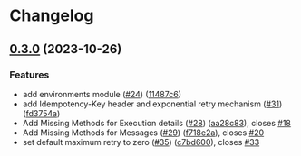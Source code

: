 # Changelog

## [0.3.0](https://github.com/novuhq/novu-elixir/compare/v0.2.0...v0.3.0) (2023-10-26)


### Features

* add environments module ([#24](https://github.com/novuhq/novu-elixir/issues/24)) ([11487c6](https://github.com/novuhq/novu-elixir/commit/11487c6e7d6f83d6fc07b1cd9d5ced382fcc92af))
* add Idempotency-Key header and exponential retry mechanism ([#31](https://github.com/novuhq/novu-elixir/issues/31)) ([fd3754a](https://github.com/novuhq/novu-elixir/commit/fd3754acd81d58cbafa73d3c604e5af2572f5df7))
* Add Missing Methods for Execution details ([#28](https://github.com/novuhq/novu-elixir/issues/28)) ([aa28c83](https://github.com/novuhq/novu-elixir/commit/aa28c8323da7add7e5ed1d1a1c0c143a8ec0d7f8)), closes [#18](https://github.com/novuhq/novu-elixir/issues/18)
* Add Missing Methods for Messages ([#29](https://github.com/novuhq/novu-elixir/issues/29)) ([f718e2a](https://github.com/novuhq/novu-elixir/commit/f718e2a7ff400a80a8ca65c75f63169e793d6282)), closes [#20](https://github.com/novuhq/novu-elixir/issues/20)
* set default maximum retry to zero ([#35](https://github.com/novuhq/novu-elixir/issues/35)) ([c7bd600](https://github.com/novuhq/novu-elixir/commit/c7bd600a4cd7ee63ace656e08420d8d404c5f496)), closes [#33](https://github.com/novuhq/novu-elixir/issues/33)
